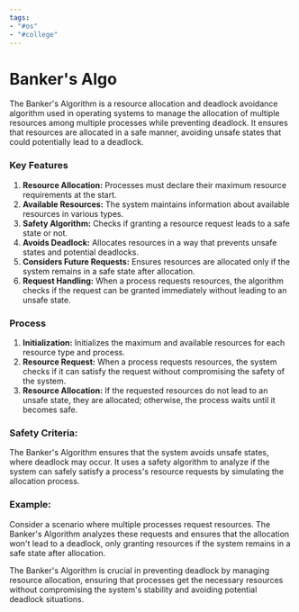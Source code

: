 ```yaml
---
tags:
- "#os"
- "#college"
---
```


# Banker's Algo
The Banker's Algorithm is a resource allocation and deadlock avoidance algorithm used in operating systems to manage the allocation of multiple resources among multiple processes while preventing deadlock. It ensures that resources are allocated in a safe manner, avoiding unsafe states that could potentially lead to a deadlock.

### Key Features
1. **Resource Allocation:** Processes must declare their maximum resource requirements at the start.
2. **Available Resources:** The system maintains information about available resources in various types.
3. **Safety Algorithm:** Checks if granting a resource request leads to a safe state or not.
4. **Avoids Deadlock:** Allocates resources in a way that prevents unsafe states and potential deadlocks.
5. **Considers Future Requests:** Ensures resources are allocated only if the system remains in a safe state after allocation.
6. **Request Handling:** When a process requests resources, the algorithm checks if the request can be granted immediately without leading to an unsafe state.

### Process
1. **Initialization:** Initializes the maximum and available resources for each resource type and process.
2. **Resource Request:** When a process requests resources, the system checks if it can satisfy the request without compromising the safety of the system.
3. **Resource Allocation:** If the requested resources do not lead to an unsafe state, they are allocated; otherwise, the process waits until it becomes safe.

### Safety Criteria:
The Banker's Algorithm ensures that the system avoids unsafe states, where deadlock may occur. It uses a safety algorithm to analyze if the system can safely satisfy a process's resource requests by simulating the allocation process.

### Example:

Consider a scenario where multiple processes request resources. The Banker's Algorithm analyzes these requests and ensures that the allocation won't lead to a deadlock, only granting resources if the system remains in a safe state after allocation.

The Banker's Algorithm is crucial in preventing deadlock by managing resource allocation, ensuring that processes get the necessary resources without compromising the system's stability and avoiding potential deadlock situations.